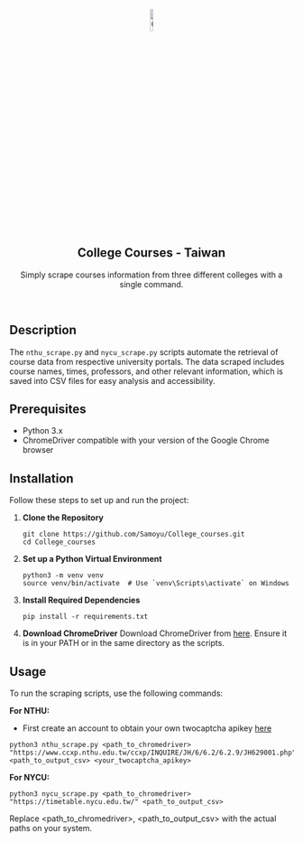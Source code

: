<p align="center">
  <img src="https://cdn-icons-png.flaticon.com/512/1344/1344761.png" alt="College Logo", width="10%"> 
</p>

<h2 align="center">College Courses - Taiwan</h2>

<p align="center">
  Simply scrape courses information from three different colleges with a single command.
</p>
<br>

## Description

The `nthu_scrape.py` and `nycu_scrape.py` scripts automate the retrieval of course data from respective university portals. The data scraped includes course names, times, professors, and other relevant information, which is saved into CSV files for easy analysis and accessibility.

## Prerequisites

- Python 3.x
- ChromeDriver compatible with your version of the Google Chrome browser

## Installation

Follow these steps to set up and run the project:

1. **Clone the Repository**
   ```
   git clone https://github.com/Samoyu/College_courses.git
   cd College_courses
   ```

2. **Set up a Python Virtual Environment**
   ```
   python3 -m venv venv
   source venv/bin/activate  # Use `venv\Scripts\activate` on Windows
   ```

3. **Install Required Dependencies**
   ```
   pip install -r requirements.txt
   ```

4. **Download ChromeDriver**
  Download ChromeDriver from [here](https://chromedriver.chromium.org/downloads).
  Ensure it is in your PATH or in the same directory as the scripts.


## Usage

To run the scraping scripts, use the following commands:

**For NTHU:** <br>
   - First create an account to obtain your own twocaptcha apikey [here](https://2captcha.com/)

   ```
   python3 nthu_scrape.py <path_to_chromedriver> "https://www.ccxp.nthu.edu.tw/ccxp/INQUIRE/JH/6/6.2/6.2.9/JH629001.php" <path_to_output_csv> <your_twocaptcha_apikey>
   ```

**For NYCU:**
   ```
   python3 nycu_scrape.py <path_to_chromedriver> "https://timetable.nycu.edu.tw/" <path_to_output_csv>
   ```

Replace <path_to_chromedriver>, <path_to_output_csv> with the actual paths on your system.
